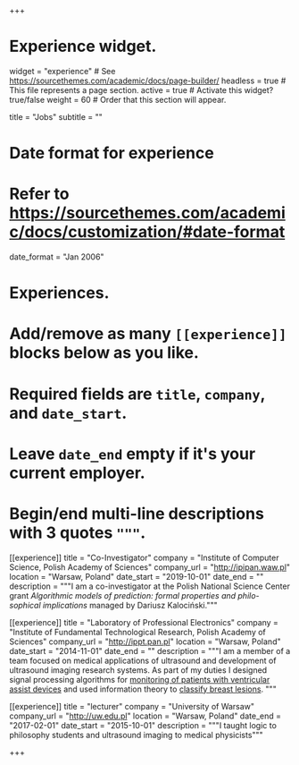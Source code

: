 +++
# Experience widget.
widget = "experience"  # See https://sourcethemes.com/academic/docs/page-builder/
headless = true  # This file represents a page section.
active = true  # Activate this widget? true/false
weight = 60  # Order that this section will appear.

title = "Jobs"
subtitle = ""

# Date format for experience
#   Refer to https://sourcethemes.com/academic/docs/customization/#date-format
date_format = "Jan 2006"

# Experiences.
#   Add/remove as many `[[experience]]` blocks below as you like.
#   Required fields are `title`, `company`, and `date_start`.
#   Leave `date_end` empty if it's your current employer.
#   Begin/end multi-line descriptions with 3 quotes `"""`.
[[experience]]
  title = "Co-Investigator"
  company = "Institute of Computer Science, Polish Academy of Sciences"
  company_url = "http://ipipan.waw.pl"
  location = "Warsaw, Poland"
  date_start = "2019-10-01"
  date_end = ""
  description = """I am a co-investigator at the Polish National Science Center grant *Algorithmic models of prediction: formal properties and philo-sophical implications* managed by Dariusz Kalociński."""
  
[[experience]]
  title = "Laboratory of Professional Electronics"
  company = "Institute of Fundamental Technological Research, Polish Academy of Sciences"
  company_url = "http://ippt.pan.pl"
  location = "Warsaw, Poland"
  date_start = "2014-11-01"
  date_end = ""
  description = """I am a member of a team focused on medical applications of ultrasound and development of ultrasound imaging research systems. As part of my duties I designed signal processing algorithms for <a href="/publication/2017doppler/">monitoring of patients with ventricular assist devices</a> and used information theory to <a href="/publication/2020bmsp/">classify breast lesions</a>.
  """

[[experience]]
  title = "lecturer"
  company = "University of Warsaw"
  company_url = "http://uw.edu.pl"
  location = "Warsaw, Poland"
  date_end = "2017-02-01"
  date_start = "2015-10-01"
  description = """I taught logic to philosophy students and ultrasound imaging to medical physicists"""

+++
